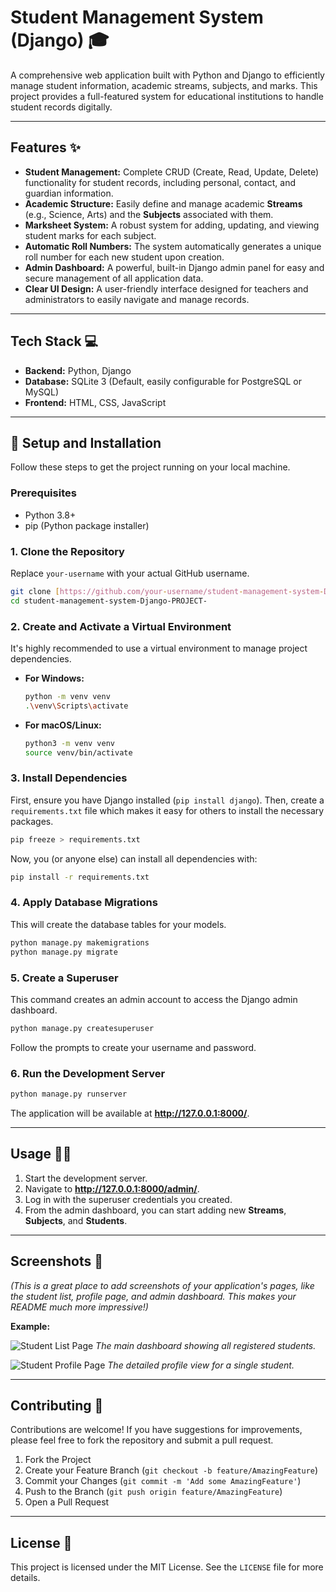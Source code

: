 # Student Management System (Django) 🎓

A comprehensive web application built with Python and Django to efficiently manage student information, academic streams, subjects, and marks. This project provides a full-featured system for educational institutions to handle student records digitally.

---

## Features ✨

- **Student Management:** Complete CRUD (Create, Read, Update, Delete) functionality for student records, including personal, contact, and guardian information.
- **Academic Structure:** Easily define and manage academic **Streams** (e.g., Science, Arts) and the **Subjects** associated with them.
- **Marksheet System:** A robust system for adding, updating, and viewing student marks for each subject.
- **Automatic Roll Numbers:** The system automatically generates a unique roll number for each new student upon creation.
- **Admin Dashboard:** A powerful, built-in Django admin panel for easy and secure management of all application data.
- **Clear UI Design:** A user-friendly interface designed for teachers and administrators to easily navigate and manage records.

---

## Tech Stack 💻

- **Backend:** Python, Django
- **Database:** SQLite 3 (Default, easily configurable for PostgreSQL or MySQL)
- **Frontend:** HTML, CSS, JavaScript

---

## 🚀 Setup and Installation

Follow these steps to get the project running on your local machine.

### Prerequisites

- Python 3.8+
- pip (Python package installer)

### 1. Clone the Repository

Replace `your-username` with your actual GitHub username.

```bash
git clone [https://github.com/your-username/student-management-system-Django-PROJECT-.git](https://github.com/your-username/student-management-system-Django-PROJECT-.git)
cd student-management-system-Django-PROJECT-
```

### 2. Create and Activate a Virtual Environment

It's highly recommended to use a virtual environment to manage project dependencies.

- **For Windows:**
    ```bash
    python -m venv venv
    .\venv\Scripts\activate
    ```
- **For macOS/Linux:**
    ```bash
    python3 -m venv venv
    source venv/bin/activate
    ```

### 3. Install Dependencies

First, ensure you have Django installed (`pip install django`). Then, create a `requirements.txt` file which makes it easy for others to install the necessary packages.

```bash
pip freeze > requirements.txt
```

Now, you (or anyone else) can install all dependencies with:

```bash
pip install -r requirements.txt
```

### 4. Apply Database Migrations

This will create the database tables for your models.

```bash
python manage.py makemigrations
python manage.py migrate
```

### 5. Create a Superuser

This command creates an admin account to access the Django admin dashboard.

```bash
python manage.py createsuperuser
```
Follow the prompts to create your username and password.

### 6. Run the Development Server

```bash
python manage.py runserver
```
The application will be available at **http://127.0.0.1:8000/**.

---

## Usage 🧑‍🏫

1.  Start the development server.
2.  Navigate to **http://127.0.0.1:8000/admin/**.
3.  Log in with the superuser credentials you created.
4.  From the admin dashboard, you can start adding new **Streams**, **Subjects**, and **Students**.

---

## Screenshots 📸

*(This is a great place to add screenshots of your application's pages, like the student list, profile page, and admin dashboard. This makes your README much more impressive!)*

**Example:**

![Student List Page](link-to-your-screenshot.png)
*The main dashboard showing all registered students.*

![Student Profile Page](link-to-your-screenshot.png)
*The detailed profile view for a single student.*

---

## Contributing 🤝

Contributions are welcome! If you have suggestions for improvements, please feel free to fork the repository and submit a pull request.

1.  Fork the Project
2.  Create your Feature Branch (`git checkout -b feature/AmazingFeature`)
3.  Commit your Changes (`git commit -m 'Add some AmazingFeature'`)
4.  Push to the Branch (`git push origin feature/AmazingFeature`)
5.  Open a Pull Request

---

## License 📄

This project is licensed under the MIT License. See the `LICENSE` file for more details.
